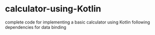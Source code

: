 # calculator-using-Kotlin
complete code for implementing a basic calculator using Kotlin following dependencies for data binding
